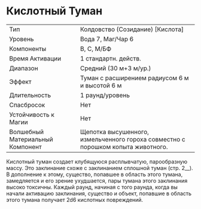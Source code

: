 
# Кислотный Туман

| | |
|---|---|
|Тип|Колдовство (Созидание) [Кислота]|
|Уровень| Вода 7, Маг/Чар 6|
|Компоненты| В, С, М/БФ|
|Время Активации| 1 стандартн. действ.|
|Диапазон| Средний (30 м+3 м/ур.)|
|Эффект| Туман с расширением радиусом 6 м и высотой 6 м|
|Длительность| 1 раунд/уровень|
|Спасбросок| Нет|
|Устойчивость к Магии| Нет|
|Волшебный Материальный Компонент| Щепотка высушенного, измельченного гороха совместно с порошком копыта животного.|

Кислотный туман создает клубящуюся расплывчатую, парообразную массу. Это заклинание схоже с заклинанием сплошной туман (стр. 2__). В дополнение к этому, существо, попавшее в область этого тумана, замедляется и его зрение ухудшается, пары тумана этого заклинания высоко токсичны. Каждый раунд, начиная с того раунда, когда вы начали активацию заклинания, существо и объект, попавшие в область этого тумана получает 2d6 кислотных повреждений.
